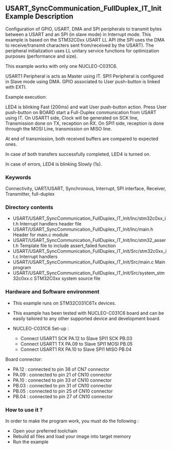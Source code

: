 ## <b>USART_SyncCommunication_FullDuplex_IT_Init Example Description</b>

Configuration of GPIO, USART, DMA and SPI peripherals to transmit 
bytes between a USART and an SPI (in slave mode) in Interrupt mode. This example is based on the STM32C0xx USART LL API 
(the SPI uses the DMA to receive/transmit characters sent from/received by the USART). The peripheral 
initialization uses LL unitary service functions for optimization purposes (performance and size).

This example works with only one NUCLEO-C031C6.

USART1 Peripheral is acts as Master using IT.
SPI1 Peripheral is configured in Slave mode using DMA.
GPIO associated to User push-button is linked with EXTI.

Example execution:

LED4 is blinking Fast (200ms) and wait User push-button action.
Press User push-button on BOARD start a Full-Duplex communication from USART using IT.
On USART1 side, Clock will be generated on SCK line, Transmission done on TX, reception on RX.
On SPI1 side, reception is done through the MOSI Line, transmission on MISO line.

At end of transmission, both received buffers are compared to expected ones.

In case of both transfers successfully completed, LED4 is turned on.

In case of errors, LED4 is blinking Slowly (1s).

### <b>Keywords</b>

Connectivity, UART/USART, Synchronous, Interrupt, SPI interface, Receiver, Transmitter, full-duplex

### <b>Directory contents</b>

  - USART/USART_SyncCommunication_FullDuplex_IT_Init/Inc/stm32c0xx_it.h          Interrupt handlers header file
  - USART/USART_SyncCommunication_FullDuplex_IT_Init/Inc/main.h                  Header for main.c module
  - USART/USART_SyncCommunication_FullDuplex_IT_Init/Inc/stm32_assert.h          Template file to include assert_failed function
  - USART/USART_SyncCommunication_FullDuplex_IT_Init/Src/stm32c0xx_it.c          Interrupt handlers
  - USART/USART_SyncCommunication_FullDuplex_IT_Init/Src/main.c                  Main program
  - USART/USART_SyncCommunication_FullDuplex_IT_Init/Src/system_stm32c0xx.c      STM32C0xx system source file

### <b>Hardware and Software environment</b>

  - This example runs on STM32C031C6Tx devices.

  - This example has been tested with NUCLEO-C031C6 board and can be
    easily tailored to any other supported device and development board.

  - NUCLEO-C031C6 Set-up :

    - Connect USART1 SCK PA.12 to Slave SPI1 SCK PB.03
    - Connect USART1 TX PA.09 to Slave SPI1 MOSI PB.05
    - Connect USART1 RX PA.10 to Slave SPI1 MISO PB.04

Board connector:

 -  PA.12 :   connected to pin 38 of CN7 connector
 -  PA.09 :   connected to pin 21 of CN10 connector
 -  PA.10 :   connected to pin 33 of CN10 connector
 -  PB.03 :   connected to pin 31 of CN10 connector
 -  PB.05 :   connected to pin 25 of CN10 connector
 -  PB.04 :   connected to pin 27 of CN10 connector

### <b>How to use it ?</b>

In order to make the program work, you must do the following :

 - Open your preferred toolchain
 - Rebuild all files and load your image into target memory
 - Run the example